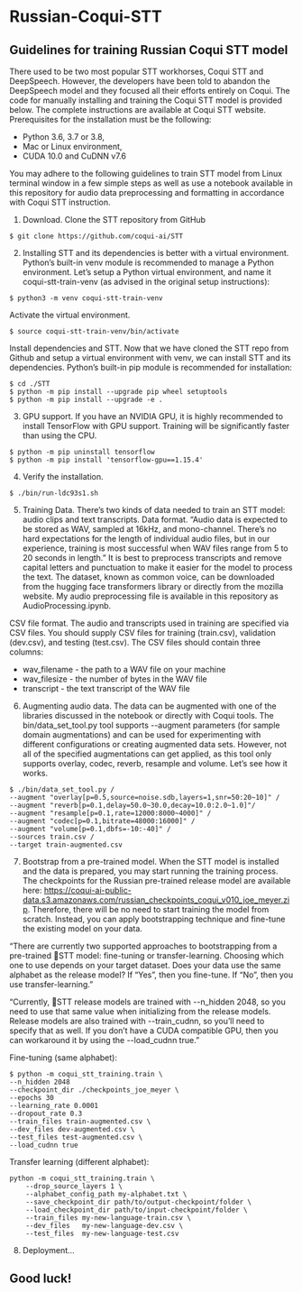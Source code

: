 # Russian-Coqui-STT

## Guidelines for training Russian Coqui STT model

There used to be two most popular STT workhorses, Coqui STT and DeepSpeech. However, the developers have been told to abandon the DeepSpeech model and they focused all their efforts entirely on Coqui. The code for manually installing and training the Coqui STT model is provided below. The complete instructions are available at Coqui STT website. Prerequisites for the installation must be the following: 
- Python 3.6, 3.7 or 3.8, 
- Mac or Linux environment, 
- CUDA 10.0 and CuDNN v7.6

You may adhere to the following guidelines to train STT model from Linux terminal window in a few simple steps as well as use a notebook available in this repository for audio data preprocessing and formatting in accordance with Coqui STT instruction.

1. Download. Clone the STT repository from GitHub
```
$ git clone https://github.com/coqui-ai/STT
```

2. Installing STT and its dependencies is better with a virtual environment. Python’s built-in venv module is recommended to manage a Python environment. Let’s setup a Python virtual environment, and name it coqui-stt-train-venv (as advised in the original setup instructions):
```
$ python3 -m venv coqui-stt-train-venv
```
Activate the virtual environment.
```
$ source coqui-stt-train-venv/bin/activate
```
Install dependencies and STT. Now that we have cloned the STT repo from Github and setup a virtual environment with venv, we can install STT and its dependencies. Python’s built-in pip module is recommended for installation:
```
$ cd ./STT
$ python -m pip install --upgrade pip wheel setuptools
$ python -m pip install --upgrade -e .
```

3. GPU support. If you have an NVIDIA GPU, it is highly recommended to install TensorFlow with GPU support. Training will be significantly faster than using the CPU.
```
$ python -m pip uninstall tensorflow
$ python -m pip install 'tensorflow-gpu==1.15.4'
```

4. Verify the installation.
```
$ ./bin/run-ldc93s1.sh
```

5. Training Data. There’s two kinds of data needed to train an STT model: audio clips and text transcripts. Data format. “Audio data is expected to be stored as WAV, sampled at 16kHz, and mono-channel. There’s no hard expectations for the length of individual audio files, but in our experience, training is most successful when WAV files range from 5 to 20 seconds in length.” It is best to preprocess transcripts and remove capital letters and punctuation to make it easier for the model to process the text. The dataset, known as common voice, can be downloaded from the hugging face transformers library or directly from the mozilla website. My audio preprocessing file is available in this repository as AudioProcessing.ipynb.

CSV file format. The audio and transcripts used in training are specified via CSV files. You should supply CSV files for training (train.csv), validation (dev.csv), and testing (test.csv). The CSV files should contain three columns:
- wav_filename - the path to a WAV file on your machine
- wav_filesize - the number of bytes in the WAV file
- transcript - the text transcript of the WAV file

6. Augmenting audio data. The data can be augmented with one of the libraries discussed in the notebook or directly with Coqui tools. 
The bin/data_set_tool.py tool supports --augment parameters (for sample domain augmentations) and can be used for experimenting with different configurations or creating augmented data sets. However, not all of the specified augmentations can get applied, as this tool only supports overlay, codec, reverb, resample and volume. Let’s see how it works.
```
$ ./bin/data_set_tool.py /
--augment "overlay[p=0.5,source=noise.sdb,layers=1,snr=50:20~10]" /
--augment "reverb[p=0.1,delay=50.0~30.0,decay=10.0:2.0~1.0]"/
--augment "resample[p=0.1,rate=12000:8000~4000]" /
--augment "codec[p=0.1,bitrate=48000:16000]" /
--augment "volume[p=0.1,dbfs=-10:-40]" / 
--sources train.csv /
--target train-augmented.csv
```

7. Bootstrap from a pre-trained model. When the STT model is installed and the data is prepared, you may start running the training process. The checkpoints for the Russian pre-trained release model are available here: https://coqui-ai-public-data.s3.amazonaws.com/russian_checkpoints_coqui_v010_joe_meyer.zip. Therefore, there will be no need to start training the model from scratch. Instead, you can apply bootstrapping technique and fine-tune the existing model on your data. 

“There are currently two supported approaches to bootstrapping from a pre-trained 🐸STT model: fine-tuning or transfer-learning. Choosing which one to use depends on your target dataset. Does your data use the same alphabet as the release model? If “Yes”, then you fine-tune. If “No”, then you use transfer-learning.”

“Currently, 🐸STT release models are trained with --n_hidden 2048, so you need to use that same value when initializing from the release models. Release models are also trained with --train_cudnn, so you’ll need to specify that as well. If you don’t have a CUDA compatible GPU, then you can workaround it by using the --load_cudnn true.”

Fine-tuning (same alphabet):
```
$ python -m coqui_stt_training.train \
--n_hidden 2048
--checkpoint_dir ./checkpoints_joe_meyer \ 
--epochs 30
--learning_rate 0.0001
--dropout_rate 0.3
--train_files train-augmented.csv \
--dev_files dev-augmented.csv \
--test_files test-augmented.csv \
--load_cudnn true
```

Transfer learning (different alphabet):
```
python -m coqui_stt_training.train \
    --drop_source_layers 1 \
    --alphabet_config_path my-alphabet.txt \
    --save_checkpoint_dir path/to/output-checkpoint/folder \
    --load_checkpoint_dir path/to/input-checkpoint/folder \
    --train_files my-new-language-train.csv \
    --dev_files   my-new-language-dev.csv \
    --test_files  my-new-language-test.csv
```

8. Deployment…

## Good luck!
